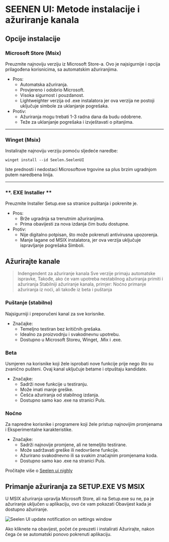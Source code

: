 # **SEENEN UI: Metode instalacije i ažuriranje kanala**

## **Opcije instalacije**

### **Microsoft Store (Msix)**

Preuzmite najnoviju verziju iz Microsoft Store-a. Ovo je najsigurnije
 i opcija prilagođena korisnicima, sa automatskim ažuriranjima.

*   Pros:
    *   Automatska ažuriranja.
    *   Provjereno i odobrio Microsoft.
    *   Visoka sigurnost i pouzdanost.
    *   Lightweighter verzija od .exe instalatora jer ova verzija ne postoji
         uključuje simbole za uklanjanje pogrešaka.
*   Protiv:
    *   Ažuriranja mogu trebati 1-3 radna dana da budu odobrene.
    *   Teže za uklanjanje pogrešaka i izvještavati o pitanjima.

***

### **Winget (Msix)**

Instalirajte najnoviju verziju pomoću sljedeće naredbe:

```pwsh
winget install --id Seelen.SeelenUI
```

Iste prednosti i nedostaci Microsoftove trgovine sa plus brzim ugradnjom putem
 naredbena linija.

***

### \*\*. EXE Installer \*\*

Preuzmite Installer Setup.exe sa stranice puštanja i pokrenite je.

*   Pros:
    *   Brže ugradnja sa trenutnim ažuriranjima.
    *   Prima obavijesti za nova izdanja čim budu dostupne.
*   Protiv:
    *   Nije digitalno potpisan, što može pokrenuti antivirusna upozorenja.
    *   Manje lagane od MSIX instalatora, jer ova verzija uključuje ispravljanje pogrešaka
         Simboli.

## **Ažurirajte kanale**

> Indengendent za ažuriranje kanala Sve verzije primaju automatske ispravke,
>  Takođe, ako će vam upotreba nestabilnog ažuriranja primiti i ažuriranja
>  Stabilniji ažuriranje kanala, primjer: Noćno primanje ažuriranja iz noći, ali
>  takođe iz beta i puštanja

### **Puštanje (stabilno)**

Najsigurniji i preporučeni kanal za sve korisnike.

*   Značajke:
    *   Temeljno testiran bez kritičnih grešaka.
    *   Idealno za proizvodnju i svakodnevnu upotrebu.
    *   Dostupno u Microsoft Storeu, Winget, .Mix i .exe.

### **Beta**

Usmjeren na korisnike koji žele isprobati nove funkcije prije nego što su zvanično pušteni.
 Ovaj kanal uključuje betame i otpuštaju kandidate.

*   Značajke:
    *   Sadrži nove funkcije u testiranju.
    *   Može imati manje greške.
    *   Češća ažuriranja od stabilnog izdanja.
    *   Dostupno samo kao .exe na stranici Puls.

### **Noćno**

Za napredne korisnike i programere koji žele pristup najnovijim promjenama i
 Eksperimentalne karakteristike.

*   Značajke:
    *   Sadrži najnovije promjene, ali ne temeljito testirane.
    *   Može sadržavati greške ili nedovršene funkcije.
    *   Ažurirano svakodnevno ili sa svakim značajnim promjenama koda.
    *   Dostupno samo kao .exe na stranici Puls.

Pročitajte više o [Seelen ui nighly](./nightly.md)

## **Primanje ažuriranja za SETUP.EXE VS MSIX**

U MSIX ažuriranja upravlja Microsoft Store, ali na Setup.exe su
 ne, pa je ažuriranje uključen u aplikaciju, ovo će vam pokazati
 Obavijest kada je dostupno ažuriranje.

![Seelen UI update notification on settings window](https://github.com/Seelen-Inc/slu-blog/blob/master/blog/seelen-ui-distribution-channels/image.png?raw=true)

Ako kliknete na obavijest, počet će preuzeti i instalirati
 Ažurirajte, nakon čega će se automatski ponovo pokrenuti aplikaciju.
